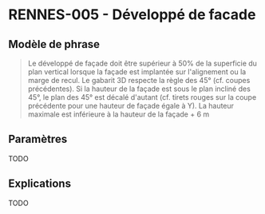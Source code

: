 # RENNES-005 - Développé de facade

## Modèle de phrase

> Le développé de façade doit être supérieur à 50% de la superficie du plan vertical lorsque la façade est implantée sur l'alignement ou la marge de recul. 
> Le gabarit 3D respecte la règle des 45° (cf. coupes précédentes). Si la hauteur de la façade est sous le plan incliné des 45°, le plan des 45° est décalé d'autant 
> (cf. tirets rouges sur la coupe précédente pour une hauteur de façade égale à Y). La hauteur maximale est inférieure à la hauteur de la façade + 6 m 


## Paramètres 

TODO

## Explications

TODO

